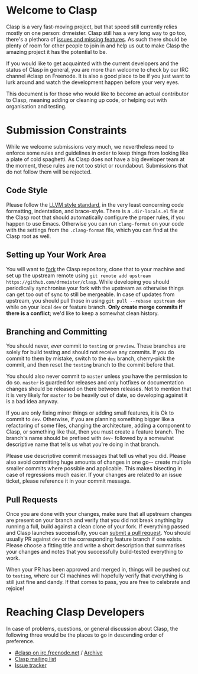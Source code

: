 # Welcome to Clasp
Clasp is a very fast-moving project, but that speed still currently relies mostly on one person: drmeister. Clasp still has a very long way to go too, there's a plethora of [issues and missing features](https://github.com/drmeister/clasp/issues). As such there should be plenty of room for other people to join in and help us out to make Clasp the amazing project it has the potential to be.

If you would like to get acquainted with the current developers and the status of Clasp in general, you are more than welcome to check by our IRC channel #clasp on Freenode. It is also a good place to be if you just want to lurk around and watch the development happen before your very eyes.

This document is for those who would like to become an actual contributor to Clasp, meaning adding or cleaning up code, or helping out with organisation and testing.

# Submission Constraints
While we welcome submissions very much, we nevertheless need to enforce some rules and guidelines in order to keep things from looking like a plate of cold spaghetti. As Clasp does not have a big developer team at the moment, these rules are not too strict or roundabout. Submissions that do not follow them will be rejected.

## Code Style
Please follow the [LLVM style standard](http://llvm.org/docs/CodingStandards.html), in the very least concerning code formatting, indentation, and brace-style. There is a `.dir-locals.el` file at the Clasp root that should automatically configure the proper rules, if you happen to use Emacs. Otherwise you can run `clang-format` on your code with the settings from the `.clang-format` file, which you can find at the Clasp root as well.

## Setting up Your Work Area
You will want to [fork](https://github.com/drmeister/clasp/fork) the Clasp repository, clone that to your machine and set up the upstream remote using `git remote add upstream https://github.com/drmeister/clasp`. While developing you should periodically synchronise your fork with the upstream as otherwise things can get too out of sync to still be mergeable. In case of updates from upstream, you should pull those in using `git pull --rebase upstream dev` while on your local `dev` or feature branch. **Only create merge commits if there is a conflict**; we'd like to keep a somewhat clean history.

## Branching and Committing
You should never, *ever* commit to `testing` or `preview`. These branches are solely for build testing and should not receive any commits. If you do commit to them by mistake, switch to the `dev` branch, cherry-pick the commit, and then reset the `testing` branch to the commit before that.

You should also never commit to `master` unless you have the permission to do so. `master` is guarded for releases and only hotfixes or documentation changes should be released on there between releases. Not to mention that it is very likely for `master` to be heavily out of date, so developing against it is a bad idea anyway.

If you are only fixing minor things or adding small features, it is Ok to commit to `dev`. Otherwise, if you are planning something bigger like a refactoring of some files, changing the architecture, adding a component to Clasp, or something like that, then you must create a feature branch. The branch's name should be prefixed with `dev-` followed by a somewhat descriptive name that tells us what you're doing in that branch.

Please use descriptive commit messages that tell us what you did. Please also avoid committing huge amounts of changes in one go-- create multiple smaller commits where possible and applicable. This makes bisecting in case of regressions much easier. If your changes are related to an issue ticket, please reference it in your commit message.

## Pull Requests
Once you are done with your changes, make sure that all upstream changes are present on your branch and verify that you did not break anything by running a full, build against a clean clone of your fork. If everything passed and Clasp launches successfully, you can [submit a pull request](https://github.com/drmeister/clasp/pull/new/dev). You should usually PR against `dev` or the corresponding feature branch if one exists. Please choose a fitting title and write a short description that summarises your changes and notes that you successfully build-tested everything to work.

When your PR has been approved and merged in, things will be pushed out to `testing`, where our CI machines will hopefully verify that everything is still just fine and dandy. If that comes to pass, you are free to celebrate and rejoice!

# Reaching Clasp Developers
In case of problems, questions, or general discussion about Clasp, the following three would be the places to go in descending order of preference.

* [#clasp on irc.freenode.net](irc://irc.freenode.net/%23clasp) / [Archive](https://irclog.tymoon.eu/freenode/clasp)
* [Clasp mailing list](https://mailman.common-lisp.net/listinfo/clasp-devel)
* [Issue tracker](https://github.com/drmeister/clasp/issues)
